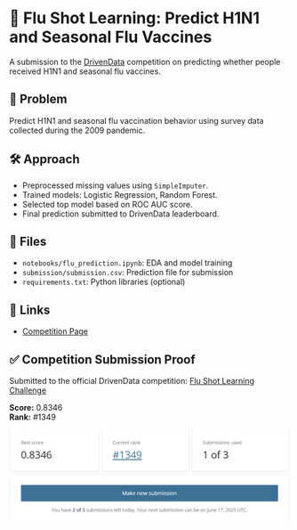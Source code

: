 # 🧪 Flu Shot Learning: Predict H1N1 and Seasonal Flu Vaccines

A submission to the [DrivenData](https://www.drivendata.org/competitions/66/flu-shot-learning/) competition on predicting whether people received H1N1 and seasonal flu vaccines.

## 📌 Problem
Predict H1N1 and seasonal flu vaccination behavior using survey data collected during the 2009 pandemic.

## 🛠️ Approach
- Preprocessed missing values using `SimpleImputer`.
- Trained models: Logistic Regression, Random Forest.
- Selected top model based on ROC AUC score.
- Final prediction submitted to DrivenData leaderboard.

## 📁 Files
- `notebooks/flu_prediction.ipynb`: EDA and model training
- `submission/submission.csv`: Prediction file for submission
- `requirements.txt`: Python libraries (optional)

## 🔗 Links
- [Competition Page](https://www.drivendata.org/competitions/66/flu-shot-learning/)

## ✅ Competition Submission Proof

Submitted to the official DrivenData competition:
[Flu Shot Learning Challenge](https://www.drivendata.org/competitions/66/flu-shot-learning/)

**Score:** 0.8346  
**Rank:** #1349  

![Submission Screenshot](images/submission_proof.png.png)
